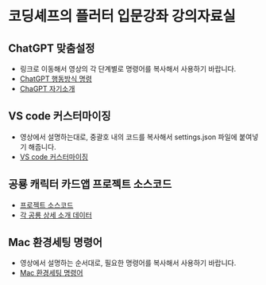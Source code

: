 # 코딩셰프의 플러터 입문강좌 강의자료실 

## ChatGPT 맞춤설정
- 링크로 이동해서 영상의 각 단계별로 명령어를 복사해서 사용하기 바랍니다.
- [ChatGPT 행동방식 명령](https://github.com/icodingchef/fastcampus/blob/main/LLM%20Traits.txt)
- [ChaGPT 자기소개](https://github.com/icodingchef/fastcampus/blob/main/%EC%9E%90%EA%B8%B0%EC%86%8C%EA%B0%9C.txt)
## VS code 커스터마이징
- 영상에서 설명하는대로, 중괄호 내의 코드를 복사해서 settings.json 파일에 붙여넣기 해줍니다.
- [VS code 커스터마이징 ](https://github.com/icodingchef/fastcampus/blob/main/vs_code_%EC%BB%A4%EC%8A%A4%ED%84%B0%EB%A7%88%EC%9D%B4%EC%A7%95.txt)
## 공룡 캐릭터 카드앱 프로젝트 소스코드
- [프로젝트 소스코드](https://github.com/icodingchef/dinosaur_card)
- [각 공룡 상세 소개 데이터](https://github.com/icodingchef/dinosaur_card/blob/main/dinosaur_info.txt)
## Mac 환경세팅 명령어
- 영상에서 설명하는 순서대로, 필요한 명령어를 복사해서 사용하기 바랍니다.
- [Mac 환경세팅 명령어](https://github.com/icodingchef/fastcampus/blob/main/mac_setting.txt)
